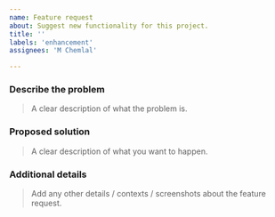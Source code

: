 ```yaml
---
name: Feature request
about: Suggest new functionality for this project.
title: ''
labels: 'enhancement'
assignees: 'M Chemlal'

---
```


### Describe the problem

> A clear description of what the problem is.

### Proposed solution

> A clear description of what you want to happen.

### Additional details

> Add any other details / contexts / screenshots about the feature request.

